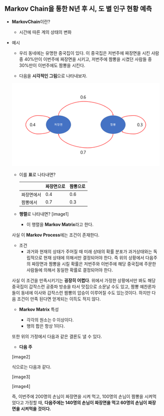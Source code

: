 ## Markov Chain을 통한 N년 후 시, 도 별 인구 현황 예측

* **MarkovChain**이란?

  - 시간에 따른 계의 상태의 변화

  

* 예시

  - 우리 동네에는 유명한 중국집이 있다. 이 중국집은 저번주에 짜장면을 시킨 사람 중 40%만이 이번주에 짜장면을 시키고, 저번주에 짬뽕을 시켰던 사람들 중 30%만이 이번주에도 짬뽕을 시킨다.

  

  - 다음을 **시각적인 그림**으로 나타내보자.

  ![Alt text](image/중국집.png "중국집")

  * 이를 **표**로 나타내면?

    |            | 짜장면으로 | 짬뽕으로 |
    | ---------- | ---------- | -------- |
    | 짜장면에서 | 0.4        | 0.6      |
    | 짬뽕에서   | 0.7        | 0.3      |

    

  

  * **행렬**로 나타내면?
    [image1]

    - 이 행렬을 **Markov Matrix**라고 한다.

  

  사실 이 **Markov Process**에는 조건이 존재한다.

  - 조건
    + 과거와 현재의 상태가 주어질 때 미래 상태의 확률 분포가 과거상태와는 독립적으로 현재 상태에 의해서만 결정되어야 한다. 즉 위의 상황에서 다음주의 짜장면과 짬뽕을 시킬 확률은 저번주와 이번주에 해당 중국집에 주문한 사람들에 의해서 동일한 확률로 결정되어야 한다.

  사실 이 조건을 만족시키기는 __굉장히 어렵다__. 위에서 가정한 상황에서만 봐도 해당 중국집이 갑작스런 공중파 방송을 타서 맛집으로 소문날 수도 있고, 짬뽕 예찬론자들이 동네에 이사와 갑작스런 짬뽕의 압승이 이루어질 수도 있는것이다. 하지만 다음 조건이 만족 된다면 얻게되는 이득도 적지 않다.

  

  * **Markov Matrix** 특성

    * 각각의 원소는 0 이상이다.
    * 행의 합은 항상 1이다.

    

  또한 위의 가정에서 다음과 같은 결론도 낼 수 있다.

  

  * **다음 주**

  [image2]
  
  

  식으로는 다음과 같다.
  

  [image3]
  
  [image4]

  

  즉, 이번주에 200명의 손님이 짜장면을 시켜 먹고, 100명의 손님이 짬뽕을 시켜먹었다고 가정할 때, **다음주에는 140명의 손님이 짜장면을 먹고 60명의 손님이 짜장면을 시켜먹을 것이다.**


  

  

  

  

